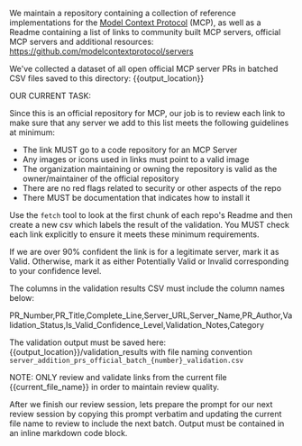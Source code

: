 We maintain a repository containing a collection of reference implementations for the [Model Context Protocol](https://modelcontextprotocol.io/) (MCP), as well as a Readme containing a list of links to community built MCP servers, official MCP servers and additional resources: https://github.com/modelcontextprotocol/servers 

We've collected a dataset of all open official MCP server PRs in batched CSV files saved to this directory: {{output_location}}

OUR CURRENT TASK: 

Since this is an official repository for MCP, our job is to review each link to make sure that any server we add to this list meets the following guidelines at minimum:

- The link MUST go to a code repository for an MCP Server
- Any images or icons used in links must point to a valid image
- The organization maintaining or owning the repository is valid as the owner/maintainer of the official repository
- There are no red flags related to security or other aspects of the repo
- There MUST be documentation that indicates how to install it

Use the `fetch` tool to look at the first chunk of each repo's Readme and then create a new csv which labels the result of the validation.  You MUST check each link explicitly to ensure it meets these minimum requirements.

If we are over 90% confident the link is for a legitimate server, mark it as Valid.  Otherwise, mark it as either Potentially Valid or Invalid corresponding to your confidence level.

The columns in the validation results CSV must include the column names below:

PR_Number,PR_Title,Complete_Line,Server_URL,Server_Name,PR_Author,Validation_Status,Is_Valid_Confidence_Level,Validation_Notes,Category

The validation output must be saved here: {{output_location}}/validation_results with file naming convention `server_addition_prs_official_batch_{number}_validation.csv`

NOTE: ONLY review and validate links from the current file {{current_file_name}} in order to maintain review quality.

After we finish our review session, lets prepare the prompt for our next review session by copying this prompt verbatim and updating the current file name to review to include the next batch.  Output must be contained in an inline markdown code block.

